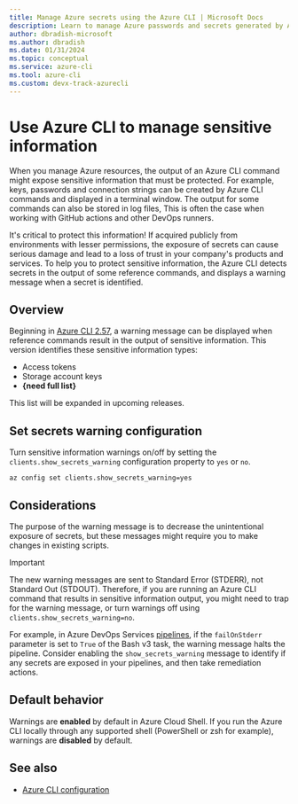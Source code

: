 ```yaml
---
title: Manage Azure secrets using the Azure CLI | Microsoft Docs
description: Learn to manage Azure passwords and secrets generated by Azure CLI commands.
author: dbradish-microsoft
ms.author: dbradish
ms.date: 01/31/2024
ms.topic: conceptual
ms.service: azure-cli
ms.tool: azure-cli
ms.custom: devx-track-azurecli
---
```


# Use Azure CLI to manage sensitive information

When you manage Azure resources, the output of an Azure CLI command might expose sensitive information that must be protected. For example, keys, passwords and connection strings can be created by Azure CLI commands and displayed in a terminal window. The output for some commands can also be stored in log files, This is often the case when working with GitHub actions and other DevOps runners.

It's critical to protect this information! If acquired publicly from environments with lesser permissions, the exposure of secrets can cause serious damage and lead to a loss of trust in your company's products and services. To help you to protect sensitive information, the Azure CLI detects secrets in the output of some reference commands, and displays a warning message when a secret is identified.

## Overview

Beginning in [Azure CLI 2.57](./release-notes-azure-cli.md#february-06-2024), a warning message can be displayed when reference commands result in the output of sensitive information. This version identifies these sensitive information types:

* Access tokens
* Storage account keys
* **{need full list}**

This list will be expanded in upcoming releases.

## Set secrets warning configuration

Turn sensitive information warnings on/off by setting the `clients.show_secrets_warning` configuration property to `yes` or `no`.

```azurecli-interactive
az config set clients.show_secrets_warning=yes
```

## Considerations

The purpose of the warning message is to decrease the unintentional exposure of secrets, but these messages might require you to make changes in existing scripts.

> [!IMPORTANT]
> The new warning messages are sent to Standard Error (STDERR), not Standard Out (STDOUT).
> Therefore, if you are running an Azure CLI command that results in sensitive information output, you might need to trap for the warning message, or turn warnings off using `clients.show_secrets_warning=no`.

For example, in Azure DevOps Services [pipelines](/azure/devops/pipelines/get-started/what-is-azure-pipelines), if the `failOnStderr` parameter is set to `True` of the Bash v3 task, the warning message halts the pipeline. Consider enabling the `show_secrets_warning` message to identify if any secrets are exposed in your pipelines, and then take remediation actions.

## Default behavior

Warnings are **enabled** by default in Azure Cloud Shell. If you run the Azure CLI locally through any supported shell (PowerShell or zsh for example), warnings are **disabled** by default.

## See also

* [Azure CLI configuration](./azure-cli-configuration.md)
